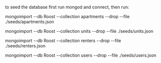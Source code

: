 <!-- OLD DO NOT USE THIS-->

to seed the database first run mongod and connect, then run:

mongoimport --db Roost --collection apartments --drop --file ./seeds/apartments.json

mongoimport --db Roost --collection units --drop --file ./seeds/units.json

mongoimport --db Roost --collection renters --drop --file ./seeds/renters.json

mongoimport --db Roost --collection users --drop --file ./seeds/users.json
